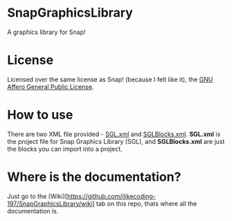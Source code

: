# SnapGraphicsLibrary
A graphics library for Snap!

# License
Licensed over the same license as Snap! (because I felt like it), the [GNU Affero General Public License](LICENSE).

# How to use
There are two XML file provided - [SGL.xml](SGL.xml) and [SGLBlocks.xml](SGLBlocks.xml). **SGL.xml** is the project file for Snap Graphics Library (SGL), 
and **SGLBlocks.xml** are just the blocks you can import into a project.

# Where is the documentation?
Just go to the (Wiki)[https://github.com/ilikecoding-197/SnapGraphicsLibrary/wiki] tab on this repo, thats where all the documentation is.
